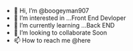 - 👋 Hi, I’m @boogeyman907
- 👀 I’m interested in ...Front End Devloper
- 🌱 I’m currently learning ...Back END
- 💞️ I’m looking to collaborate Soon
- 📫 How to reach me @here

<!---
boogeyman907/boogeyman907 is a ✨ special ✨ repository because its `README.md` (this file) appears on your GitHub profile.
You can click the Preview link to take a look at your changes.
--->
